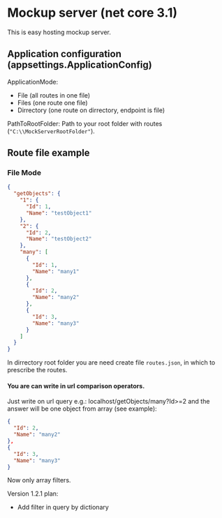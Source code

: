 # Mockup server (net core 3.1)

This is easy hosting mockup server.

## Application configuration (appsettings.ApplicationConfig)
ApplicationMode: 
- File (all routes in one file)
- Files (one route one file)
- Dirrectory (one route on dirrectory, endpoint is file)

PathToRootFolder: Path to your root folder with routes (```"C:\\MockServerRootFolder"```).

## Route file example
### File Mode
``` JSON
{
  "getObjects": {
    "1": {
      "Id": 1,
      "Name": "testObject1"
    },
    "2": {
      "Id": 2,
      "Name": "testObject2"
    },
    "many": [
      {
        "Id": 1,
        "Name": "many1"
      },
      {
        "Id": 2,
        "Name": "many2"
      },
      {
        "Id": 3,
        "Name": "many3"
      }
    ]
  }
}
```
In dirrectory root folder you are need create file ```routes.json```, in which to prescribe the routes.

#### You are can write in url comparison operators. 
Just write on url query e.g.: localhost/getObjects/many?Id>=2 and the answer will be one object from array (see example): 
``` JSON
{
  "Id": 2,
  "Name": "many2"
},
{
  "Id": 3,
  "Name": "many3"
}
```
Now only array filters.

Version 1.2.1 plan:
- Add filter in query by dictionary
